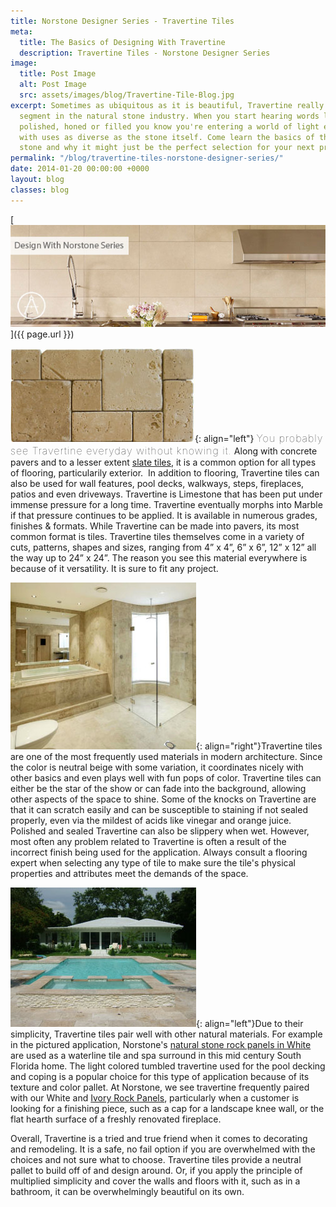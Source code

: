 ```yaml
---
title: Norstone Designer Series - Travertine Tiles
meta:
  title: The Basics of Designing With Travertine
  description: Travertine Tiles - Norstone Designer Series
image:
  title: Post Image
  alt: Post Image
  src: assets/images/blog/Travertine-Tile-Blog.jpg
excerpt: Sometimes as ubiquitous as it is beautiful, Travertine really is its own
  segment in the natural stone industry. When you start hearing words like tumbled,
  polished, honed or filled you know you're entering a world of light earthy tones
  with uses as diverse as the stone itself. Come learn the basics of this unique natural
  stone and why it might just be the perfect selection for your next project.
permalink: "/blog/travertine-tiles-norstone-designer-series/"
date: 2014-01-20 00:00:00 +0000
layout: blog
classes: blog
---
```



[ ![Travertine tile blog](/assets/images/blog/Travertine-Tile-Blog.jpg)]({{ page.url }})

![Travertine tile french pattern](/assets/images/blog/Travertine-Tile-French-Pattern.jpg){: align="left"} <span style="font-size:16px;font-weight:lighter;letter-spacing:1px">You probably see Travertine everyday without knowing it.</span> Along with concrete pavers and to a lesser extent [slate tiles](/blog/slate-tile-norstone-classroom-series/), it is a common option for all types of flooring, particularily exterior.  In addition to flooring, Travertine tiles can also be used for wall features, pool decks, walkways, steps, fireplaces, patios and even driveways. Travertine is Limestone that has been put under immense pressure for a long time. Travertine eventually morphs into Marble if that pressure continues to be applied. It is available in numerous grades, finishes & formats. While Travertine can be made into pavers, its most common format is tiles. Travertine tiles themselves come in a variety of cuts, patterns, shapes and sizes, ranging from 4” x 4”, 6” x 6”, 12” x 12” all the way up to 24” x 24”. The reason you see this material everywhere is because of it versatility. It is sure to fit any project.

![Travertine tile bathroom](/assets/images/blog/Travertine-Tile-Bathroom.jpg){: align="right"}Travertine tiles are one of the most frequently used materials in modern architecture. Since the color is neutral beige with some variation, it coordinates nicely with other basics and even plays well with fun pops of color. Travertine tiles can either be the star of the show or can fade into the background, allowing other aspects of the space to shine. Some of the knocks on Travertine are that it can scratch easily and can be susceptible to staining if not sealed properly, even via the mildest of acids like vinegar and orange juice. Polished and sealed Travertine can also be slippery when wet. However, most often any problem related to Travertine is often a result of the incorrect finish being used for the application. Always consult a flooring expert when selecting any type of tile to make sure the tile's physical properties and attributes meet the demands of the space.

![Travertine tile pool deck](/assets/images/blog/Travertine-Tile-Pool-Deck.jpg){: align="left"}Due to their simplicity, Travertine tiles pair well with other natural materials. For example in the pictured application, Norstone's [natural stone rock panels in White](/products/rock-panels/white/) are used as a waterline tile and spa surround in this mid century South Florida home. The light colored tumbled travertine used for the pool decking and coping is a popular choice for this type of application because of its texture and color pallet. At Norstone, we see travertine frequently paired with our White and [Ivory Rock Panels](/products/rock-panels/ivory/), particularly when a customer is looking for a finishing piece, such as a cap for a landscape knee wall, or the flat hearth surface of a freshly renovated fireplace.

Overall, Travertine is a tried and true friend when it comes to decorating and remodeling. It is a safe, no fail option if you are overwhelmed with the choices and not sure what to choose. Travertine tiles provide a neutral pallet to build off of and design around. Or, if you apply the principle of multiplied simplicity and cover the walls and floors with it, such as in a bathroom, it can be overwhelmingly beautiful on its own.
